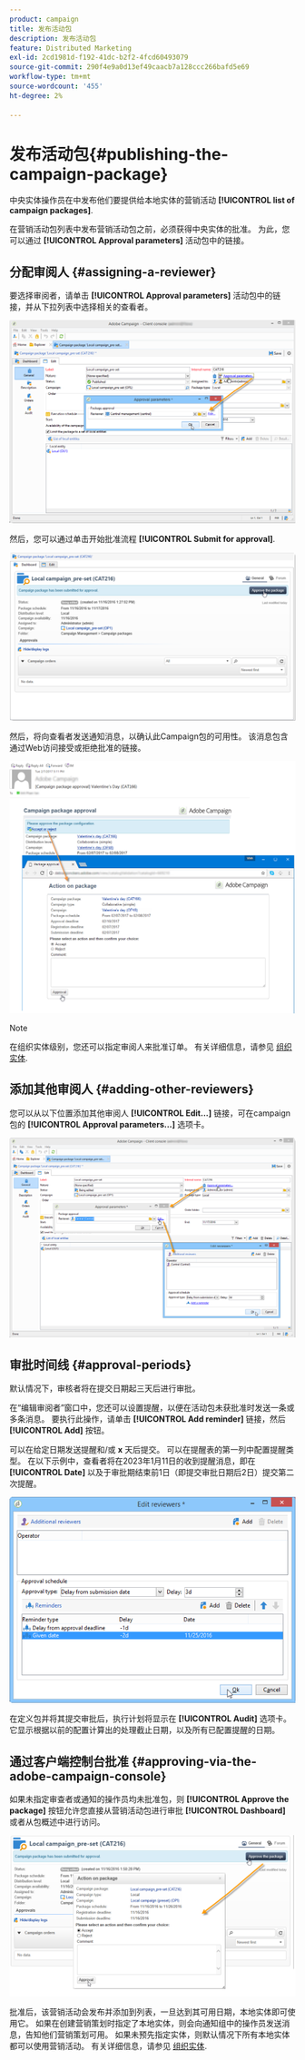 ```yaml
---
product: campaign
title: 发布活动包
description: 发布活动包
feature: Distributed Marketing
exl-id: 2cd1981d-f192-41dc-b2f2-4fcd60493079
source-git-commit: 290f4e9a0d13ef49caacb7a128ccc266bafd5e69
workflow-type: tm+mt
source-wordcount: '455'
ht-degree: 2%

---
```


# 发布活动包{#publishing-the-campaign-package}

中央实体操作员在中发布他们要提供给本地实体的营销活动 **[!UICONTROL list of campaign packages]**.

在营销活动包列表中发布营销活动包之前，必须获得中央实体的批准。 为此，您可以通过 **[!UICONTROL Approval parameters]** 活动包中的链接。

## 分配审阅人 {#assigning-a-reviewer}

要选择审阅者，请单击 **[!UICONTROL Approval parameters]** 活动包中的链接，并从下拉列表中选择相关的查看者。

![](assets/s_advuser_mkg_dist_define_valid.png)

然后，您可以通过单击开始批准流程 **[!UICONTROL Submit for approval]**.

![](assets/s_advuser_mkg_dist_valid_process.png)

然后，将向查看者发送通知消息，以确认此Campaign包的可用性。 该消息包含通过Web访问接受或拒绝批准的链接。

![](assets/s_advuser_mkg_dist_valid_process1.png)

>[!NOTE]
>
>在组织实体级别，您还可以指定审阅人来批准订单。 有关详细信息，请参见 [组织实体](about-distributed-marketing.md#organizational-entities).

## 添加其他审阅人 {#adding-other-reviewers}

您可以从以下位置添加其他审阅人 **[!UICONTROL Edit...]** 链接，可在campaign包的 **[!UICONTROL Approval parameters...]** 选项卡。

![](assets/s_advuser_mkg_dist_select_op_valid.png)

## 审批时间线 {#approval-periods}

默认情况下，审核者将在提交日期起三天后进行审批。

在“编辑审阅者”窗口中，您还可以设置提醒，以便在活动包未获批准时发送一条或多条消息。 要执行此操作，请单击 **[!UICONTROL Add reminder]** 链接，然后 **[!UICONTROL Add]** 按钮。

可以在给定日期发送提醒和/或 **x** 天后提交。 可以在提醒表的第一列中配置提醒类型。 在以下示例中，查看者将在2023年1月11日的收到提醒消息，即在 **[!UICONTROL Date]** 以及于审批期结束前1日（即提交审批日期后2日）提交第二次提醒。

![](assets/s_advuser_mkg_dist_reminder_planning.png)

在定义包并将其提交审批后，执行计划将显示在 **[!UICONTROL Audit]** 选项卡。 它显示根据以前的配置计算出的处理截止日期，以及所有已配置提醒的日期。

## 通过客户端控制台批准 {#approving-via-the-adobe-campaign-console}

如果未指定审查者或通知的操作员均未批准包，则 **[!UICONTROL Approve the package]** 按钮允许您直接从营销活动包进行审批 **[!UICONTROL Dashboard]** 或者从包概述中进行访问。

![](assets/s_advuser_mkg_dist_valid_button.png)

批准后，该营销活动会发布并添加到列表，一旦达到其可用日期，本地实体即可使用它。 如果在创建营销策划时指定了本地实体，则会向通知组中的操作员发送消息，告知他们营销策划可用。 如果未预先指定实体，则默认情况下所有本地实体都可以使用营销活动。 有关详细信息，请参见 [组织实体](about-distributed-marketing.md#organizational-entities).
